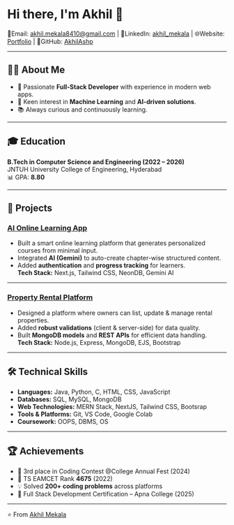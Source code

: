 # Hi there, I'm Akhil 👋

📧Email: [akhil.mekala8410@gmail.com](mailto:akhil.mekala8410@gmail.com) | 💼LinkedIn: [akhil_mekala](https://www.linkedin.com/in/akhil-mekala/) | 🌐Website: [Portfolio](https://portfolio-five-silk-99.vercel.app) | 🐙GitHub: [AkhilAshp](https://github.com/AkhilAshp)

---

## 👨‍💻 About Me
- 🚀 Passionate **Full-Stack Developer** with experience in modern web apps.  
- 🤖 Keen interest in **Machine Learning** and **AI-driven solutions**.  
- 📚 Always curious and continuously learning.  

---

## 🎓 Education
**B.Tech in Computer Science and Engineering (2022 – 2026)**  
JNTUH University College of Engineering, Hyderabad  
📊 GPA: **8.80**

---

## 🚀 Projects

### [AI Online Learning App](https://github.com/AkhilAshp/online-learning-platform)
- Built a smart online learning platform that generates personalized courses from minimal input.  
- Integrated **AI (Gemini)** to auto-create chapter-wise structured content.  
- Added **authentication** and **progress tracking** for learners.  
**Tech Stack:** Next.js, Tailwind CSS, NeonDB, Gemini AI  

---

### [Property Rental Platform](https://github.com/AkhilAshp/wanderlust)
- Designed a platform where owners can list, update & manage rental properties.  
- Added **robust validations** (client & server-side) for data quality.  
- Built **MongoDB models** and **REST APIs** for efficient data handling.  
**Tech Stack:** Node.js, Express, MongoDB, EJS, Bootstrap  

---

## 🛠️ Technical Skills
- **Languages:** Java, Python, C, HTML, CSS, JavaScript  
- **Databases:** SQL, MySQL, MongoDB
- **Web Technologies:** MERN Stack, NextJS, Tailwind CSS, Bootsrap
- **Tools & Platforms:** Git, VS Code, Google Colab  
- **Coursework:** OOPS, DBMS, OS  

---

## 🏆 Achievements
- 🥉 3rd place in Coding Contest @College Annual Fest (2024)  
- 🎯 TS EAMCET Rank **4675** (2022)  
- 💡 Solved **200+ coding problems** across platforms  
- 📜 Full Stack Development Certification – Apna College (2025)  

---

⭐️ From [Akhil Mekala](https://github.com/AkhilAshp)
